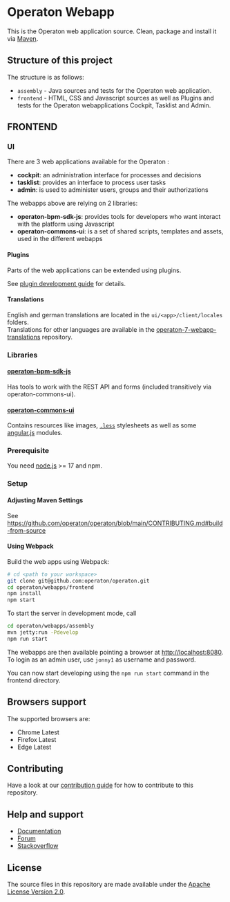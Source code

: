 # Operaton Webapp

This is the Operaton web application source.
Clean, package and install it via [Maven](https://maven.apache.org/).

## Structure of this project

The structure is as follows:

* `assembly` - Java sources and tests for the Operaton web application.
* `frontend` - HTML, CSS and Javascript sources as well as Plugins and tests for the Operaton webapplications Cockpit, Tasklist and Admin.

## FRONTEND

### UI

There are 3 web applications available for the Operaton :

* __cockpit__: an administration interface for processes and decisions
* __tasklist__: provides an interface to process user tasks
* __admin__: is used to administer users, groups and their authorizations

The webapps above are relying on 2 libraries:

* __operaton-bpm-sdk-js__: provides tools for developers who want interact with the platform using Javascript
* __operaton-commons-ui__: is a set of shared scripts, templates and assets, used in the different webapps

#### Plugins

Parts of the web applications can be extended using plugins.

See [plugin development guide](https://docs.operaton.org/latest/real-life/how-to/#cockpit-how-to-develop-a-cockpit-plugin) for details.

#### Translations

English and german translations are located in the `ui/<app>/client/locales` folders.  
Translations for other languages are available in the [operaton-7-webapp-translations](https://github.com/camunda-community-hub/camunda-7-webapp-translations) repository.

### Libraries

#### [operaton-bpm-sdk-js](https://github.com/operaton/operaton/tree/master/webapps/frontend/operaton-bpm-sdk-js)

Has tools to work with the REST API and forms (included transitively via operaton-commons-ui).

#### [operaton-commons-ui](https://github.com/operaton/operaton/tree/master/webapps/frontend/operaton-commons-ui)

Contains resources like images, [`.less`](http://lesscss.org) stylesheets as well as some [angular.js](http://angularjs.org) modules.

### Prerequisite

You need [node.js](http://nodejs.org) >= 17 and npm.

### Setup

#### Adjusting Maven Settings

See https://github.com/operaton/operaton/blob/main/CONTRIBUTING.md#build-from-source

#### Using Webpack

Build the web apps using Webpack:

```sh
# cd <path to your workspace>
git clone git@github.com:operaton/operaton.git
cd operaton/webapps/frontend
npm install
npm start
```

To start the server in development mode, call

```sh
cd operaton/webapps/assembly
mvn jetty:run -Pdevelop
npm run start
```

The webapps are then available pointing a browser at [http://localhost:8080](http://localhost:8080). To login as an admin user, use `jonny1` as username and password.

You can now start developing using the `npm run start` command in the frontend directory.

## Browsers support

The supported browsers are:

- Chrome Latest
- Firefox Latest
- Edge Latest

## Contributing

Have a look at our [contribution guide](https://github.com/operaton/operaton/blob/main/CONTRIBUTING.md) for how to contribute to this repository.

## Help and support

* [Documentation](https://docs.operaton.org/manual/latest/)
* [Forum](https://forum.operaton.org)
* [Stackoverflow](https://stackoverflow.com/questions/tagged/operaton)

## License

The source files in this repository are made available under the [Apache License Version 2.0](./LICENSE).
